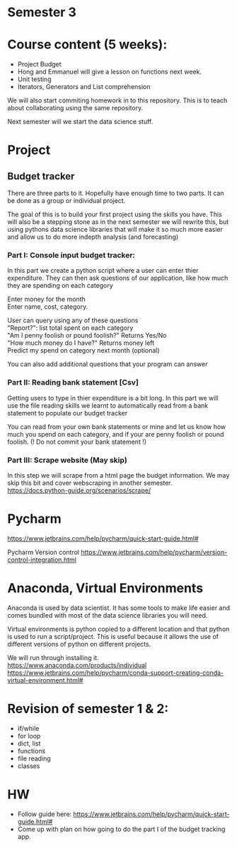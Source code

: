 # Semester 3

# Course content (5 weeks):
- Project Budget
- Hong and Emmanuel will give a lesson on functions next week.
- Unit testing
- Iterators, Generators and List comprehension

We will also start commiting homework in to this repository. This is to teach about collaborating using the same repository.  

Next semester will we start the data science stuff.  

# Project
## Budget tracker
There are three parts to it. Hopefully have enough time to two parts. It can be done as a group or individual project.

The goal of this is to build your first project using the skills you have. This will also be a stepping stone as in the next semester we will rewrite this, but using pythons data science libraries that will make it so much more easier and allow us to do more indepth analysis (and forecasting)

### Part I: Console input budget tracker:
In this part we create a python script where a user can enter thier expenditure. They can then ask questions of our application, like how much they are spending on each category

Enter money for the month  
Enter name, cost, category.  

User can query using any of these questions  
"Report?": list total spent on each category  
"Am I penny foolish or pound foolish?" Returns Yes/No  
"How much money do I have?" Returns money left  
Predict my spend on category next month  (optional)  

You can also add additional questions that your program can answer



### Part II: Reading bank statement [Csv]
Getting users to type in thier expenditure is a bit long. In this part we will use the file reading skills we learnt to automatically read from a bank statement to populate our budget tracker

You can read from your own bank statements or mine and let us know how much you spend on each category, and if your are penny foolish or pound foolish. (! Do not commit your bank statement !)

### Part III: Scrape website (May skip)
In this step we will scrape from a html page the budget information. We may skip this bit and cover webscraping in another semester.
https://docs.python-guide.org/scenarios/scrape/



# Pycharm
https://www.jetbrains.com/help/pycharm/quick-start-guide.html#

Pycharm Version control
https://www.jetbrains.com/help/pycharm/version-control-integration.html


# Anaconda, Virtual Environments
Anaconda is used by data scientist. It has some tools to make life easier and comes bundled with most of the data science libraries you will need.

Virtual environments is python copied to a different location and that python is used to run a script/project. This is useful because it allows the use of different versions of python on different projects.

We will run through installing it.  
https://www.anaconda.com/products/individual  
https://www.jetbrains.com/help/pycharm/conda-support-creating-conda-virtual-environment.html#  



# Revision of semester 1 & 2:
- if/while
- for loop
- dict, list
- functions
- file reading
- classes


# HW
- Follow guide here: https://www.jetbrains.com/help/pycharm/quick-start-guide.html#  
- Come up with plan on how going to do the part I of the budget tracking app.
